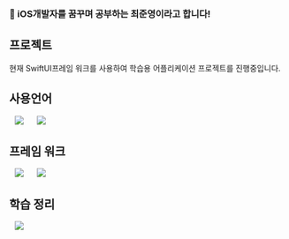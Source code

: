 ### 👋 iOS개발자를 꿈꾸며 공부하는 최준영이라고 합니다!

## 프로젝트

현재 SwiftUI프레임 워크를 사용하여 학습용 어플리케이션 프로젝트를 진행중입니다.

## 사용언어 

<img src="https://img.shields.io/badge/Swift-F05138?style=flat&logo=Swift&logoColor=white" style="height : auto; margin-left : 10px; margin-right : 10px;"/> <img src="https://img.shields.io/badge/C++-00599C?style=flat&logo=cplusplus&logoColor=white" style="height : auto; margin-left : 10px; margin-right : 10px;"/>

## 프레임 워크

<img src="https://img.shields.io/badge/SwiftUI-0094F5?style=flat&logo=Swift&logoColor=white" style="height : auto; margin-left : 10px; margin-right : 10px;"/> <img src="https://img.shields.io/badge/UIKit-FF9E0F?style=flat&logo=Swift&logoColor=white" style="height : auto; margin-left : 10px; margin-right : 10px;"/>

## 학습 정리

<a href="https://cactus-snout-d26.notion.site/iOS-37a451386c86401080358334e7b1b78f">
  <img src="https://img.shields.io/badge/iOS-FFFFFF?style=flat&logo=notion&logoColor=black" style="height : auto; margin-left : 10px; margin-right : 10px;"/>
</a>
